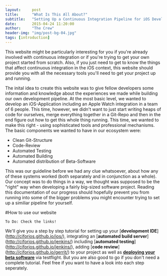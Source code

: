```yaml
---
layout:     post
title:      "What Is This All About?"
subtitle:   "Setting Up a Continuous Integration Pipeline for iOS Development"
date:       2015-04-24 11:20:00
author:     "The Crew"
header-img: "img/post-bg-04.jpg"
tags: [introduction]
---
```


This website might be particularly interesting for you if you're already involved with continuous integration or if you're trying to get your own project started from scratch. Also, if you just need to get to know the things that affect continuous integration in the iOS context, this website should provide you with all the necessary tools you'll need to get your project up and running.

The inital idea to create this website was to give fellow developers some information and knowledge about the experiences we made while building our own development pipeline. At the most basic level, we wanted to develop an iOS-Application including an Apple Watch integration in a team of 6 people. This time, however, we didn't want to just start writing heaps of code for ourselves, merge everything together in a Git-Repo and then in the end figure out how to get this whole thing running. This time, we wanted to make this right - using sophisticated tools and professional mechanisms. The basic components we wanted to have in our ecosystem were:

- Clean Git-Structure
- Code-Review
- Automated Testing
- Automated Building
- Automated distribution of Beta-Software

This was our guideline before we had any clue whatsoever, about how any of these systems worked (both separately and in conjunction as a whole). Our concept was to do things in a way, we thought was supposed to be the "right" way when developing a fairly big-sized software project. Reading this documentation of our progress should hopefully prevent you from running into some of the bigger problems you might encounter trying to set up a similiar pipeline for yourself.

#How to use our website

	To Do: Check the links!

We'll give you a step by step tutorial for setting up your [**development IDE**] (http://ciforios.github.io/ios/), integrating an [**automated build server**] (http://ciforios.github.io/jenkins/) including [**automated testing**] (http://ciforios.github.io/jenkins/), adding [**code review**] (http://ciforios.github.io/gerrit/) to your project as well as [**deploying your beta software**](http://ciforios.github.io/workflow/) via testflight. But you are also good to go if you don't need a complete tutorial. Feel free if you want to have a look into each step seperately.